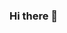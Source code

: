 ### Hi there 👋

<!--
**IsaiahEstaygliocam/IsaiahEstaygliocam** is a ✨ _special_ ✨ repository because its `README.md` (this file) appears on your GitHub profile.

Here are some ideas to get you started:

- 🔭 I’m currently working on nothing inparticular
- 🌱 I’m currently learning Python 3
- 👯 I’m looking to collaborate on Python projects
- 🤔 I’m looking for help with getting started on open source contributions
- 💬 Ask me about how my Github journey is going
- 📫 How to reach me: ...
- 😄 Pronouns: he/him
- ⚡ Fun fact: I can cook minute rice in approximately 58 seconds
-->
